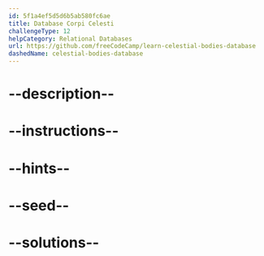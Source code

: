 ```yaml
---
id: 5f1a4ef5d5d6b5ab580fc6ae
title: Database Corpi Celesti
challengeType: 12
helpCategory: Relational Databases
url: https://github.com/freeCodeCamp/learn-celestial-bodies-database
dashedName: celestial-bodies-database
---
```


# --description--

# --instructions--

# --hints--

# --seed--

# --solutions--
